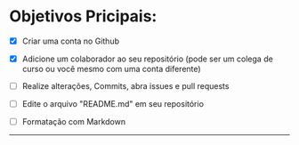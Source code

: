 # Objetivos Pricipais:
- [x] Criar uma conta no Github

- [x] Adicione um colaborador ao seu repositório (pode ser um colega de curso ou você mesmo com uma conta diferente)

- [ ] Realize alterações, Commits, abra issues e pull requests

- [ ] Edite o arquivo "README.md" em seu repositório

- [ ] Formatação com Markdown

-------------
